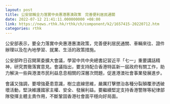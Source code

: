 ```yaml
---
layout: post
title: 公安部稱全力落實中央惠港惠澳政策　完善便利居民通關
date: 2022-07-12 21:41:11.000000000 +08:00
link: https://news.rthk.hk/rthk/ch/component/k2/1657415-20220712.htm
categories: rthk
---
```


公安部表示，要全力落實中央惠港惠澳政策，完善便利居民通關、車輛來往、證件辦理以及在內地學習、就業、生活的政策措施。

公安部昨日召開黨委擴大會議，學習中共中央總書記習近平「七一」重要講話精神，研究貫徹落實意見。會議指出，要支持配合香港特區新一屆政府有關工作，助力解決一些與港澳市民利益息息相關的深層次問題，促進港澳社會事業發展進步。

會議又強調，要增強憂患意識，樹立底線思維，嚴厲打擊懲治各種分裂顛覆滲透破壞活動，堅決維護國家主權、安全、發展利益。要繼續堅定支持香港警隊等紀律部隊發揮主體主責作用，不斷鞏固香港社會面平穩向好局面。
